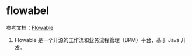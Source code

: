 # flowabel

参考文档：[Flowable](https://www.flowable.com/open-source)

1. Flowable 是一个开源的工作流和业务流程管理（BPM）平台，基于 Java 开发。